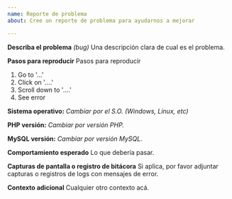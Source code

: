 ```yaml
---
name: Reporte de problema
about: Cree un reporte de problema para ayudarnos a mejorar

---
```


**Describa el problema** *(bug)*
Una descripción clara de cual es el problema.

**Pasos para reproducir**
Pasos para reproducir
1. Go to '...'
2. Click on '....'
3. Scroll down to '....'
4. See error

**Sistema operativo:** *Cambiar por el S.O. (Windows, Linux, etc)*

**PHP versión:** *Cambiar por versión PHP.*

**MySQL versión:** *Cambiar por versión MySQL.*

**Comportamiento esperado**
Lo que debería pasar.

**Capturas de pantalla o registro de bitácora**
Si aplica, por favor adjuntar capturas o registros de logs con mensajes de error.

**Contexto adicional**
Cualquier otro contexto acá.

